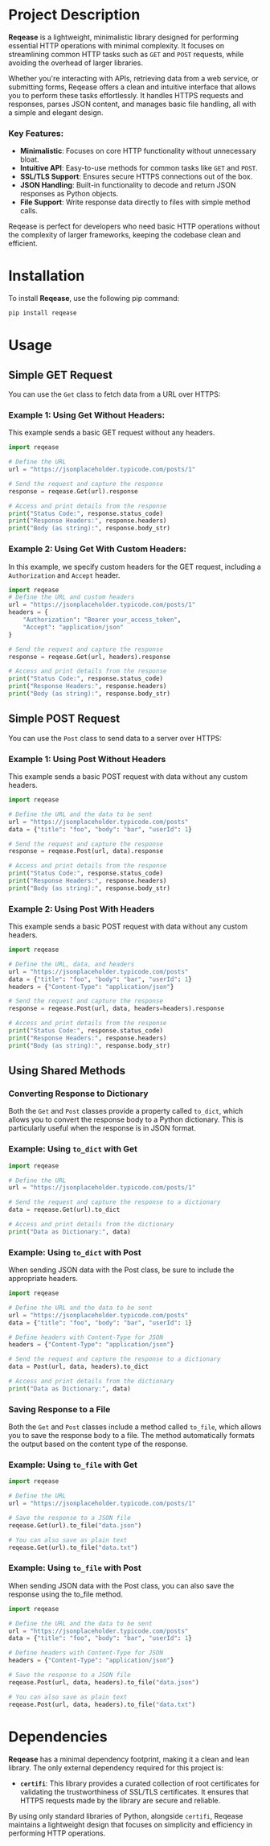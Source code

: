 # Project Description

**Reqease** is a lightweight, minimalistic library designed for performing essential HTTP operations with minimal complexity. It focuses on streamlining common HTTP tasks such as `GET` and `POST` requests, while avoiding the overhead of larger libraries.

Whether you're interacting with APIs, retrieving data from a web service, or submitting forms, Reqease offers a clean and intuitive interface that allows you to perform these tasks effortlessly. It handles HTTPS requests and responses, parses JSON content, and manages basic file handling, all with a simple and elegant design.

### Key Features:
- **Minimalistic**: Focuses on core HTTP functionality without unnecessary bloat.
- **Intuitive API**: Easy-to-use methods for common tasks like `GET` and `POST`.
- **SSL/TLS Support**: Ensures secure HTTPS connections out of the box.
- **JSON Handling**: Built-in functionality to decode and return JSON responses as Python objects.
- **File Support**: Write response data directly to files with simple method calls.

Reqease is perfect for developers who need basic HTTP operations without the complexity of larger frameworks, keeping the codebase clean and efficient.

# Installation

To install **Reqease**, use the following pip command:

```bash
pip install reqease
```

# Usage

## Simple GET Request

You can use the `Get` class to fetch data from a URL over HTTPS:

### Example 1: Using Get Without Headers:

This example sends a basic GET request without any headers.

```python
import reqease

# Define the URL
url = "https://jsonplaceholder.typicode.com/posts/1"

# Send the request and capture the response
response = reqease.Get(url).response

# Access and print details from the response
print("Status Code:", response.status_code)
print("Response Headers:", response.headers)
print("Body (as string):", response.body_str)
```

### Example 2: Using Get With Custom Headers:

In this example, we specify custom headers for the GET request, including a `Authorization` and `Accept` header.

```python
import reqease
# Define the URL and custom headers
url = "https://jsonplaceholder.typicode.com/posts/1"
headers = {
    "Authorization": "Bearer your_access_token",
    "Accept": "application/json"
}

# Send the request and capture the response
response = reqease.Get(url, headers).response

# Access and print details from the response
print("Status Code:", response.status_code)
print("Response Headers:", response.headers)
print("Body (as string):", response.body_str)
```

## Simple POST Request

You can use the `Post` class to send data to a server over HTTPS:

### Example 1: Using Post Without Headers

This example sends a basic POST request with data without any custom headers.

```python
import reqease

# Define the URL and the data to be sent
url = "https://jsonplaceholder.typicode.com/posts"
data = {"title": "foo", "body": "bar", "userId": 1}

# Send the request and capture the response
response = reqease.Post(url, data).response

# Access and print details from the response
print("Status Code:", response.status_code)
print("Response Headers:", response.headers)
print("Body (as string):", response.body_str)
```

### Example 2: Using Post With Headers

This example sends a basic POST request with data without any custom headers.

```python
import reqease

# Define the URL, data, and headers
url = "https://jsonplaceholder.typicode.com/posts"
data = {"title": "foo", "body": "bar", "userId": 1}
headers = {"Content-Type": "application/json"}

# Send the request and capture the response
response = reqease.Post(url, data, headers=headers).response

# Access and print details from the response
print("Status Code:", response.status_code)
print("Response Headers:", response.headers)
print("Body (as string):", response.body_str)
```

## Using Shared Methods

### Converting Response to Dictionary

Both the `Get` and `Post` classes provide a property called `to_dict`, which allows you to convert the response body to a Python dictionary. This is particularly useful when the response is in JSON format.

### Example: Using `to_dict` with Get

```python
import reqease

# Define the URL
url = "https://jsonplaceholder.typicode.com/posts/1"

# Send the request and capture the response to a dictionary
data = reqease.Get(url).to_dict

# Access and print details from the dictionary
print("Data as Dictionary:", data)
```

### Example: Using `to_dict` with Post

When sending JSON data with the Post class, be sure to include the appropriate headers.

```python
import reqease

# Define the URL and the data to be sent
url = "https://jsonplaceholder.typicode.com/posts"
data = {"title": "foo", "body": "bar", "userId": 1}

# Define headers with Content-Type for JSON
headers = {"Content-Type": "application/json"}

# Send the request and capture the response to a dictionary
data = Post(url, data, headers).to_dict

# Access and print details from the dictionary
print("Data as Dictionary:", data)
```

### Saving Response to a File

Both the `Get` and `Post` classes include a method called `to_file`, which allows you to save the response body to a file. The method automatically formats the output based on the content type of the response.

### Example: Using `to_file` with Get

```python
import reqease

# Define the URL
url = "https://jsonplaceholder.typicode.com/posts/1"

# Save the response to a JSON file
reqease.Get(url).to_file("data.json")

# You can also save as plain text
reqease.Get(url).to_file("data.txt")
```

### Example: Using `to_file` with Post

When sending JSON data with the Post class, you can also save the response using the to_file
method.

```python
import reqease

# Define the URL and the data to be sent
url = "https://jsonplaceholder.typicode.com/posts"
data = {"title": "foo", "body": "bar", "userId": 1}

# Define headers with Content-Type for JSON
headers = {"Content-Type": "application/json"}

# Save the response to a JSON file
reqease.Post(url, data, headers).to_file("data.json")

# You can also save as plain text
reqease.Post(url, data, headers).to_file("data.txt")
```

# Dependencies

**Reqease** has a minimal dependency footprint, making it a clean and lean library. The only external dependency required for this project is:

- **`certifi`**: This library provides a curated collection of root certificates for validating the trustworthiness of SSL/TLS certificates. It ensures that HTTPS requests made by the library are secure and reliable.

By using only standard libraries of Python, alongside `certifi`, Reqease maintains a lightweight design that focuses on simplicity and efficiency in performing HTTP operations.